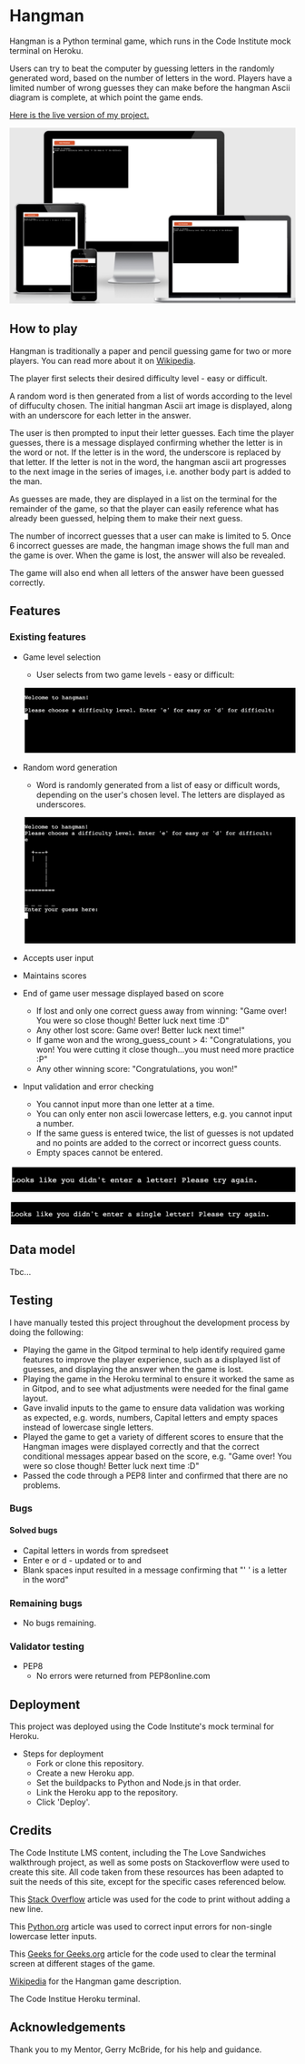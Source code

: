 # Hangman

Hangman is a Python terminal game, which runs in the Code Institute mock terminal on Heroku.

Users can try to beat the computer by guessing letters in the randomly generated word, based on the number of letters in the word. Players have a limited number of wrong guesses they can make before the hangman Ascii diagram is complete, at which point the game ends.


[Here is the live version of my project.](https://hangman-rc.herokuapp.com/)


![Image of Device responsiveness](assets/images/hangman-responsive.png)

## How to play

Hangman is traditionally a paper and pencil guessing game for two or more players. You can read more about it on [Wikipedia](https://en.wikipedia.org/wiki/Hangman_(game)).

The player first selects their desired difficulty level - easy or difficult.

A random word is then generated from a list of words according to the level of diffuculty chosen. The initial hangman Ascii art image is displayed, along with an underscore for each letter in the answer.

The user is then prompted to input their letter guesses. Each time the player guesses, there is a message displayed confirming whether the letter is in the word or not. If the letter is in the word, the underscore is replaced by that letter. If the letter is not in the word, the hangman ascii art progresses to the next image in the series of images, i.e. another body part is added to the man. 

As guesses are made, they are displayed in a list on the terminal for the remainder of the game, so that the player can easily reference what has already been guessed, helping them to make their next guess.

The number of incorrect guesses that a user can make is limited to 5. Once 6 incorrect guesses are made, the hangman image shows the full man and the game is over. When the game is lost, the answer will also be revealed.

The game will also end when all letters of the answer have been guessed correctly.

## Features

### Existing features

* Game level selection

    * User selects from two game levels - easy or difficult:

    ![Opening message and level selection](assets/images/select-level.png)

* Random word generation

    * Word is randomly generated from a list of easy or difficult words, depending on the user's chosen level. The letters are displayed as underscores.

    ![Opening message and word generated](assets/images/word-generated.png)


* Accepts user input

* Maintains scores

* End of game user message displayed based on score
    * If lost and only one correct guess away from winning: "Game over! You were so close though! Better luck next time :D"
    * Any other lost score: Game over! Better luck next time!"
    * If game won and the wrong_guess_count > 4: "Congratulations, you won! You were cutting it close though...you must need more practice :P" 
    * Any other winning score: "Congratulations, you won!"

* Input validation and error checking
    * You cannot input more than one letter at a time.
    * You can only enter non ascii lowercase letters, e.g. you cannot input a number.
    * If the same guess is entered twice, the list of guesses is not updated and no points are added to the correct or incorrect guess counts.
    * Empty spaces cannot be entered. 

![Non-letter input](assets/images/non-letter-entered.png)

![Multiple-letters input](assets/images/multiple-letters-entered.png)



## Data model

Tbc...

## Testing

I have manually tested this project throughout the development process by doing the following:

* Playing the game in the Gitpod terminal to help identify required game features to improve the player experience, such as a displayed list of guesses, and displaying the answer when the game is lost.
* Playing the game in the Heroku terminal to ensure it worked the same as in Gitpod, and to see what adjustments were needed for the final game layout.
* Gave invalid inputs to the game to ensure data validation was working as expected, e.g. words, numbers, Capital letters and empty spaces instead of lowercase single letters.
* Played the game to get a variety of different scores to ensure that the Hangman images were displayed correctly and that the correct conditional messages appear based on the score, e.g. "Game over! You were so close though! Better luck next time :D"
* Passed the code through a PEP8 linter and confirmed that there are no problems.

### Bugs

#### Solved bugs

* Capital letters in words from spredseet
* Enter e or d - updated or to and
* Blank spaces input resulted in a message confirming that "' ' is a letter in the word"

### Remaining bugs

* No bugs remaining.

### Validator testing

* PEP8 
    * No errors were returned from PEP8online.com

## Deployment

This project was deployed using the Code Institute's mock terminal for Heroku.

* Steps for deployment
    * Fork or clone this repository.
    * Create a new Heroku app.
    * Set the buildpacks to Python and Node.js in that order.
    * Link the Heroku app to the repository.
    * Click 'Deploy'.


## Credits

The Code Institute LMS content, including the The Love Sandwiches walkthrough project, as well as some posts on Stackoverflow were used to create this site. All code taken from these resources has been adapted to suit the needs of this site, except for the specific cases referenced below.

This [Stack Overflow](https://stackoverflow.com/questions/493386/how-to-print-without-a-newline-or-space) article was used for the code to print without adding a new line.

This [Python.org](https://docs.python.org/3/library/string.html) article was used to correct input errors for non-single lowercase letter inputs.

This [Geeks for Geeks.org](https://www.geeksforgeeks.org/clear-screen-python/) article for the code used to clear the terminal screen at different stages of the game.

[Wikipedia](https://en.wikipedia.org/wiki/Hangman_(game)) for the Hangman game description.

The Code Institue Heroku terminal.

## Acknowledgements

Thank you to my Mentor, Gerry McBride, for his help and guidance.


